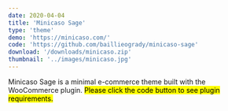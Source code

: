 ```yaml
---
date: 2020-04-04
title: 'Minicaso Sage'
type: 'theme'
demo: 'https://minicaso.com/'
code: 'https://github.com/baillieogrady/minicaso-sage'
download: '/downloads/minicaso.zip'
thumbnail: '../images/minicaso.jpg'
---
```


Minicaso Sage is a minimal e-commerce theme built with the WooCommerce plugin. <mark>Please click the code button to see plugin requirements.</mark>